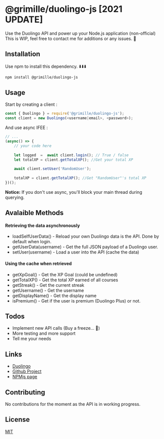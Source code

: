 
# @grimille/duolingo-js [2021 UPDATE]

Use the Duolingo API and power up your Node.js application (non-official)
This is WIP, feel free to contact me for additions or any issues. 🦉

## Installation

Use npm to install this dependency.
⬇️⬇️⬇️
```bash
npm install @grimille/duolingo-js
```

## Usage

Start by creating a client :
```javascript
const { Duolingo } = require('@grimille/duolingo-js');
const client = new Duolingo(<username|email>, <password>);
```

And use async IFEE :
```javascript
// ...
(async() => {
	// your code here
	
	let logged  =  await client.login(); // True / false
	let totalXP = client.getTotalXP(); //Get your total XP
	
	await client.setUser('RandomUser');
	
	totalXP = client.getTotalXP(); //Get "RandomUser"'s total XP
})();
```

**Notice:** If you don't use async, you'll block your main thread during querying.

## Avalaible Methods

#### Retrieving the data asynchronously
-  loadSelfUserData() - Reload your own Duolingo data is the API. Done by default when login.
-  getUserData(username) - Get the full JSON payload of a Duolingo user.
-  setUser(username) - Load a user into the API (cache the data)

#### Using the cache when retrieved
- getXpGoal() - Get the XP Goal (could be undefined)
- getTotalXP() - Get the total XP earned of all courses
- getStreak() - Get the current streak
- getUsername() - Get the username
- getDisplayName() - Get the display name
- isPremium() - Get if the user is premium (Duolingo Plus) or not.
## Todos

- Implement new API calls (Buy a freeze… 👀)
- More testing and more support
- Tell me your needs

## Links

- [Duolingo](https://www.duolingo.com/)
- [Github Project](https://github.com/Grimille/duolingo-js)
- [NPMjs page](https://www.npmjs.com/package/@grimille/duolingo-js)

## Contributing

No contributions for the moment as the API is in working progress.

## License

[MIT](https://choosealicense.com/licenses/mit/)